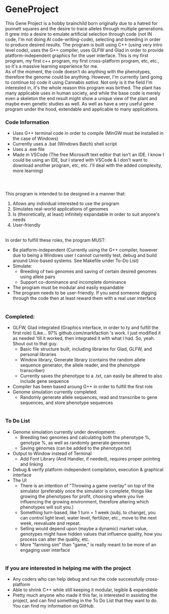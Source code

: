 # GeneProject #

This Gene Project is a hobby brainchild born originally due to a hatred for punnett squares and the desire to trace alleles through multiple generations. It grew into a desire to emulate artificial selection through code (not IN code, I'm not doing AI code-writing-code), selecting and breeding in order to produce desired results. The program is built using C++ (using very intro level code), uses the G++ compiler, uses GLFW and Glad in order to provide platform-independent graphics for the user interface. This is my first program, my first c++ program, my first cross-platform program, etc, etc., so it's a massive learning experience for me.
\
As of the moment, the code doesn't do anything with the phenotypes, therefore the genome could be anything. However, I'm currently (and going to continue to) code it using Cannabis *sativa.* Not only is it the field I'm interested in, it's the whole reason this program was birthed. The plant has many applicable uses in human society, and while the base code is merely even a skeleton the end result might show a unique view of the plant and maybe even genetic studies as well. As well as have a very useful gene program under the hood, extendable and applicable to many applications.

### Code Information
- Uses G++ terminal code in order to compile (MinGW must be installed in the case of Windows)
- Currently uses a .bat (Windows Batch) shell script
- Uses a .exe file
- Made in VSCode (The free Microsoft text editor that isn't an IDE. I know I could be using an IDE, but I stared with VSCode & I don't want to download another program, etc, etc. I'll deal with the added complexity, more learning)

#
\
This program is intended to be designed in a manner that:
1. Allows any individual interested to use the program
2. Simulates real-world applications of genomes 
3. Is (theoretically, at least) infinitely expandable in order to suit anyone's needs
4. User-friendly

\
In order to fulfill these roles, the program MUST:

- Be platform-independent (Currently using the G++ compiler, however due to being a Windows user I cannot currently test, debug and build around Unix-based systems. See Makefile under To-Do List)
- Simulate:
  - Breeding of two genomes and saving of certain desired genomes using allele pairs
  - Support co-dominance and incomplete dominance
- The program must be modular and easily expandable
- The program needs to be user-friendly. If you send someone digging through the code then at least reward them with a real user interface

#

### Completed:
- GLFW, Glad integrated (Graphics interface, in order to ty and fulfill the first role) (Like... 97% github.com/markfaction 's work. I just modified it as needed 'till it worked, then integrated it with what I had. So, yeah. Shout out to that guy.
  - Basic file structure built, including libraries for Glad, GLFW, and personal libraries
  - Window library, Generate library (contains the random allele sequence generator, the allele reader, and the phenotype transcriber)
  - Currently saves the phenotype to a .txt, can easily be altered to also include gene sequence
- Compiler has been based aroung G++ in order to fulfill the first role
- Genome simulation currently completed:
  - Randomly generate allele sequences, read and transcribe to gene sequences, and store phenotype sequences

#

### To Do List
- Genome simulation currently under development:
  - Breeding two genomes and calculating both the phenotype %, genotype %, as well as randomly generate genomes
  - Saving genomes (can be added to the phenotype.txt)
- Output to Window instead of Terminal
  - Add Font Library (And Handler, if needed), requires proper pointing and linking
- Debug & verify platform-independent compilation, execution & graphical interface
- The UI
  - There is an intention of "Throwing a game overlay" on top of the simulator (preferably once the simulator is complete, things like growing the phenotypes for profit, choosing where you live influencing the growing environment, therefore altering which phenotypes will suit you.)
  - Something turn-based, like 1 turn = 1 week (subj. to change), you can control light level, water level, fertilizer, etc., move to the next week, reevaluate and repeat.
  - Selling would depend upon (maybe a dynamic) market value, genotypes might have hidden values that influence quality, how you process can alter the quality, etc.
  - More "farming sim" than "game," is really meant to be more of an engaging user interface

#

### If you are interested in helping me with the project
- Any coders who can help debug and run the code successfully cross-platform
- Able to shrink C++ while still keeping it modular, legible & expandable
- Pretty much anyone who made it this far, is interested in assisting the project, and can find something in the To Do List that they want to do.
You can find my information on GitHub. 
